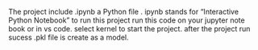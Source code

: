 The project include  .ipynb a Python file
. ipynb stands for “Interactive Python Notebook”
to run this project run this code on your jupyter note book or in vs code.
select kernel to start the project.
after the project run sucess .pkl file is create as a model.
